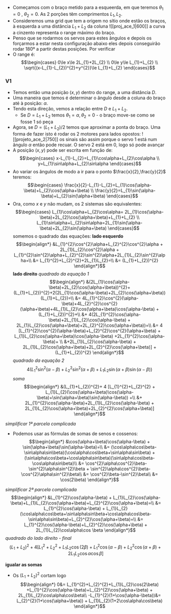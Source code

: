 - Começamos com o braço metido para a esqueerda, em que teremos $\theta_{1}=0~,~\theta_{2}=0$. As 2 porções têm comprimentos $L_{1},L_{2}$. 
- Consideremos uma grid que tem a origem no sítio onde estão os braços, à esquerda a uma distância $L_{1}+L_{2}$ da coluna 
![[proj_ace_1|600]]
a curva a cinzento representa o range máximo do braço.
- Penso que se rodarmos os servos para estes ângulos e depois os forçarmos a estar nesta configuração abaixo eles depois conseguirão rodar 180º a partir destas posições. Por verificar
- O range é:
$$\begin{cases}
0\le x\le 2L_{1}+2L_{2} \\
0\le y\le L_{1}+L_{2} \\
\sqrt{(x-L_{1}-L_{2})^{2}+y^{2}}\le L_{1}+L_{2}
\end{cases}$$

### V1
- Temos então uma posição $(x,y)$ dentro do range, a uma distância $D$.
- Uma maneira que temos é determinar o ângulo desde a coluna do braço até à posição: $\alpha$.
- Tendo esta direção, vemos a relação entre $D$ e $L_{1}+L_{2}$. 
    - Se $D=L_{1}+L_{2}$ temos $\theta_{1}=\alpha,\theta_{2}=0$ - o braço move-se como se fosse 1 só peça
- Agora, se $D=(L_{1}+L_{2})/2$ temos que aproximar a ponta do braço. Uma forma de fazer isto é rodar os 2 motores para lados opostos:
![[projeto_ace_2|750]]
os sinais são assim porque o servo 1 está num ângulo $\alpha$ então pode recuar. O servo 2 está em 0, logo só pode avançar
- A posição $(x,y)$ pode ser escrita em função de:
$$\begin{cases}
x-L_{1}-L_{2}=L_{1}\cos\alpha+L_{2}\cos\alpha \\
y=L_{1}\sin\alpha+L_{2}\sin\alpha
\end{cases}$$
- Ao variar os ângulos de modo a ir para o ponto $\frac{x}{2},\frac{y}{2}$ teremos:
$$\begin{cases}
\frac{x}{2}-L_{1}-L_{2}=L_{1}\cos(\alpha-\beta)+L_{2}\cos(\alpha+\beta) \\
\frac{y}{2}=L_{1}\sin(\alpha-\beta)+L_{2}\sin(\alpha+\beta)
\end{cases}$$
- Ora, como $x$ e $y$ não mudam, os 2 sistemas são equivalentes:
$$\begin{cases}  
L_{1}\cos\alpha+L_{2}\cos\alpha= 2L_{1}\cos(\alpha-\beta)+2L_{2}\cos(\alpha+\beta)+L_{1}+L_{2} \\
L_{1}\sin\alpha+L_{2}\sin\alpha=2L_{1}\sin(\alpha-\beta)+2L_{2}\sin(\alpha+\beta)
\end{cases}$$
somemos o quadrado das equações:
**lado esquerdo**
$$\begin{align*}
&L_{1}^{2}\cos^{2}\alpha+L_{2}^{2}\cos^{2}\alpha + 2L_{1}L_{2}\cos^{2}\alpha + L_{1}^{2}\sin^{2}\alpha+L_{2}^{2}\sin^{2}\alpha+2L_{1}L_{2}\sin^{2}\alpha=\\
&= L_{1}^{2}+L_{2}^{2}+2L_{1}L_{2}=\\
&= (L_{1}+L_{2})^{2}
\end{align*}$$
**lado direito**
*quadrado da equação 1*
$$\begin{align*}
&(2L_{1}\cos(\alpha-\beta)+2L_{2}\cos(\alpha+\beta))^{2}+(L_{1}+L_{2})^{2}+2(2L_{1}\cos(\alpha-\beta)+2L_{2}\cos(\alpha+\beta))(L_{1}+L_{2})=\\
&= 4L_{1}^{2}\cos^{2}(\alpha-\beta)+4L_{2}^{2}\cos^{2}(\alpha+\beta)+4L_{1}L_{2}\cos(\alpha+\beta)\cos(\alpha-\beta) + (L_{1}+L_{2})^{2}+\\
&+ 4(2L_{1}^{2}\cos(\alpha-\beta)+2L_{1}L_{2}\cos(\alpha-\beta) + 2L_{1}L_{2}\cos(\alpha+\beta)+2L_{2}^{2}\cos(\alpha+\beta))=\\
&= 4 [L_{1}^{2}\cos^{2}(\alpha-\beta)+L_{2}^{2}\cos^{2}(\alpha+\beta) + L_{1}L_{2}\cos(\alpha+\beta)\cos(\alpha-\beta) +2L_{1}^{2}\cos(\alpha-\beta)+ \\
&+2L_{1}L_{2}\cos(\alpha-\beta) + 2L_{1}L_{2}\cos(\alpha+\beta)+2L_{2}^{2}\cos(\alpha+\beta)] + (L_{1}+L_{2})^{2}
\end{align*}$$
*quadrado da equação 2*
$$4 (L_{1}^{2}\sin^{2}(\alpha-\beta) + L_{2}^{2}\sin^{2}(\alpha+\beta) + L_{1}L_{2}\sin(\alpha+\beta)\sin(\alpha-\beta))$$
*soma*
$$\begin{align*}
&(L_{1}+L_{2})^{2}+ 4 [L_{1}^{2}+L_{2}^{2} + L_{1}L_{2}(\cos(\alpha+\beta)\cos(\alpha-\beta)+\sin(\alpha+\beta)\sin(\alpha-\beta)) +\\
&+ 2L_{1}^{2}\cos(\alpha-\beta)+2L_{1}L_{2}\cos(\alpha-\beta) + 2L_{1}L_{2}\cos(\alpha+\beta)+2L_{2}^{2}\cos(\alpha+\beta)]
\end{align*}$$

*simplificar 1ª parcela complicada*
- Podemos usar as fórmulas de somas de senos e cossenos:
$$\begin{align*}
&\cos(\alpha+\beta)\cos(\alpha-\beta) + \sin(\alpha+\beta)\sin(\alpha-\beta)=\\
&= (\cos\alpha\cos\beta-\sin\alpha\sin\beta)(\cos\alpha\cos\beta+\sin\alpha\sin\beta) + (\sin\alpha\cos\beta+\cos\alpha\sin\beta)(\sin\alpha\cos\beta-\cos\alpha\sin\beta)\\
&= \cos^{2}\alpha\cos^{2}\beta-\sin^{2}\alpha\sin^{2}\beta + \sin^{2}\alpha\cos^{2}\beta-\cos^{2}\alpha\sin^{2}\beta\\
&= \cos^{2}\beta-\sin^{2}\beta\\
&= \cos(2\beta)
\end{align*}$$

*simplificar 2ª parcela complicada*
$$\begin{align*}
&L_{1}^{2}\cos(\alpha-\beta) + L_{1}L_{2}\cos(\alpha-\beta)+L_{1}L_{2}\cos(\alpha+\beta)+L_{2}^{2}\cos(\alpha+\beta)=\\
&= L_{1}^{2}\cos(\alpha-\beta) + L_{1}L_{2} (\cos\alpha\cos\beta+\sin\alpha\sin\beta+\cos\alpha\cos\beta-\sin\alpha\sin\beta)+L_{2}^{2}\cos(\alpha+\beta)=\\
&= L_{1}^{2}\cos(\alpha-\beta)+L_{2}^{2}\cos(\alpha+\beta) + 2L_{1}L_{2}\cos\alpha\cos \beta
\end{align*}$$
*quadrado do lado direito - final*
$$(L_{1}+L_{2})^{2} + 4 [L_{1}^{2}+L_{2}^{2}+L_{1}L_{2}\cos(2\beta) +L_{1}^{2}\cos(\alpha-\beta)+L_{2}^{2}\cos(\alpha+\beta) + 2L_{1}L_{2}\cos\alpha\cos \beta]$$

**igualar as somas**
- Os $(L_{1}+L_{2})^{2}$ cortam logo
$$\begin{align*}
0&= L_{1}^{2}+L_{2}^{2}+L_{1}L_{2}\cos(2\beta) +L_{1}^{2}\cos(\alpha-\beta)+L_{2}^{2}\cos(\alpha+\beta) + 2L_{1}L_{2}\cos\alpha\cos\beta\\
-L_{1}^{2}(1+\cos(\alpha-\beta))&= L_{2}^{2}(1+\cos(\alpha+\beta)) + L_{1}L_{2}(1+2\cos\alpha\cos\beta)
\end{align*}$$
